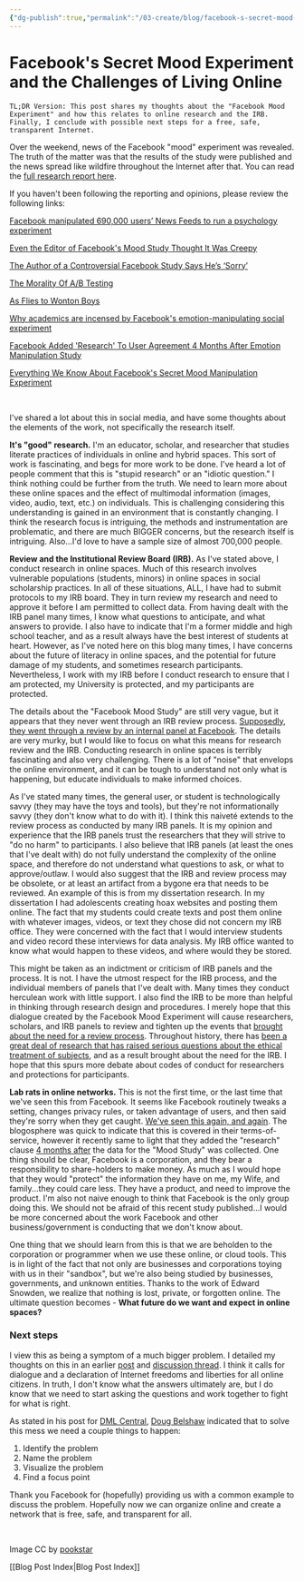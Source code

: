 ```yaml
---
{"dg-publish":true,"permalink":"/03-create/blog/facebook-s-secret-mood-experiment-and-the-challenges-of-living-online/","title":"Facebook's Secret Mood Experiment and the Challenges of Living Online","tags":["digital-identity","digital-literacies","privacy","social-media","social-networking"]}
---
```


# Facebook's Secret Mood Experiment and the Challenges of Living Online

```
TL;DR Version: This post shares my thoughts about the "Facebook Mood Experiment" and how this relates to online research and the IRB. Finally, I conclude with possible next steps for a free, safe, transparent Internet.
```

Over the weekend, news of the Facebook "mood" experiment was revealed. The truth of the matter was that the results of the study were published and the news spread like wildfire throughout the Internet after that. You can read the [full research report here](http://m.pnas.org/content/111/24/8788.full).

If you haven't been following the reporting and opinions, please review the following links:

[Facebook manipulated 690,000 users’ News Feeds to run a psychology experiment](http://thenextweb.com/facebook/2014-06-28/facebook-manipulated-690000-users-news-feeds-run-psychology-experiment/)

[Even the Editor of Facebook's Mood Study Thought It Was Creepy](http://m.theatlantic.com/technology/archive/2014/06/even-the-editor-of-facebooks-mood-study-thought-it-was-creepy/373649/)

[The Author of a Controversial Facebook Study Says He’s ‘Sorry’](http://time.com/2939100/facebook-study-emotions-adam-kramer/)

[The Morality Of A/B Testing](http://techcrunch.com/2014-06-29/ethics-in-a-data-driven-world/?ncid=rss)

[As Flies to Wonton Boys](http://laboratorium.net/archive/2014-06-28/as_flies_to_wanton_boys)

[Why academics are incensed by Facebook's emotion-manipulating social experiment](http://www.fastcompany.com/3032523/most-innovative-companies-2014/why-academics-are-incensed-by-facebooks-emotion-manipulating-?partner=rss)

[Facebook Added 'Research' To User Agreement 4 Months After Emotion Manipulation Study](http://www.forbes.com/sites/kashmirhill/2014-06-30/facebook-only-got-permission-to-do-research-on-users-after-emotion-manipulation-study/)

[Everything We Know About Facebook's Secret Mood Manipulation Experiment](http://www.theatlantic.com/technology/archive/2014/06/everything-we-know-about-facebooks-secret-mood-manipulation-experiment/373648/)

 

I've shared a lot about this in social media, and have some thoughts about the elements of the work, not specifically the research itself.

**It's "good" research.** I'm an educator, scholar, and researcher that studies literate practices of individuals in online and hybrid spaces. This sort of work is fascinating, and begs for more work to be done. I've heard a lot of people comment that this is "stupid research" or an "idiotic question." I think nothing could be further from the truth. We need to learn more about these online spaces and the effect of multimodal information (images, video, audio, text, etc.) on individuals. This is challenging considering this understanding is gained in an environment that is constantly changing. I think the research focus is intriguing, the methods and instrumentation are problematic, and there are much BIGGER concerns, but the research itself is intriguing. Also...I'd love to have a sample size of almost 700,000 people.

**Review and the Institutional Review Board (IRB).** As I've stated above, I conduct research in online spaces. Much of this research involves vulnerable populations (students, minors) in online spaces in social scholarship practices. In all of these situations, ALL, I have had to submit protocols to my IRB board. They in turn review my research and need to approve it before I am permitted to collect data. From having dealt with the IRB panel many times, I know what questions to anticipate, and what answers to provide. I also have to indicate that I'm a former middle and high school teacher, and as a result always have the best interest of students at heart. However, as I've noted here on this blog many times, I have concerns about the future of literacy in online spaces, and the potential for future damage of my students, and sometimes research participants. Nevertheless, I work with my IRB before I conduct research to ensure that I am protected, my University is protected, and my participants are protected.

The details about the "Facebook Mood Study" are still very vague, but it appears that they never went through an IRB review process. [Supposedly, they went through a review by an internal panel at Facebook](http://www.theatlantic.com/technology/archive/2014/06/everything-we-know-about-facebooks-secret-mood-manipulation-experiment/373648/). The details are very murky, but I would like to focus on what this means for research review and the IRB. Conducting research in online spaces is terribly fascinating and also very challenging. There is a lot of "noise" that envelops the online environment, and it can be tough to understand not only what is happening, but educate individuals to make informed choices.

As I've stated many times, the general user, or student is technologically savvy (they may have the toys and tools), but they're not informationally savvy (they don't know what to do with it). I think this naiveté extends to the review process as conducted by many IRB panels. It is my opinion and experience that the IRB panels trust the researchers that they will strive to "do no harm" to participants. I also believe that IRB panels (at least the ones that I've dealt with) do not fully understand the complexity of the online space, and therefore do not understand what questions to ask, or what to approve/outlaw. I would also suggest that the IRB and review process may be obsolete, or at least an artifact from a bygone era that needs to be reviewed. An example of this is from my dissertation research. In my dissertation I had adolescents creating hoax websites and posting them online. The fact that my students could create texts and post them online with whatever images, videos, or text they chose did not concern my IRB office. They were concerned with the fact that I would interview students and video record these interviews for data analysis. My IRB office wanted to know what would happen to these videos, and where would they be stored.

This might be taken as an indictment or criticism of IRB panels and the process. It is not. I have the utmost respect for the IRB process, and the individual members of panels that I've dealt with. Many times they conduct herculean work with little support. I also find the IRB to be more than helpful in thinking through research design and procedures. I merely hope that this dialogue created by the Facebook Mood Experiment will cause researchers, scholars, and IRB panels to review and tighten up the events that [brought about the need for a review process](http://www.hhs.gov/ohrp/archive/irb/irb_introduction.htm). Throughout history, there has [been a great deal of research that has raised serious questions about the ethical treatment of subjects](http://www.iupui.edu/~histwhs/G504.dir/irbhist.html), and as a result brought about the need for the IRB. I hope that this spurs more debate about codes of conduct for researchers and protections for participants.

**Lab rats in online networks.** This is not the first time, or the last time that we've seen this from Facebook. It seems like Facebook routinely tweaks a setting, changes privacy rules, or taken advantage of users, and then said they're sorry when they get caught. [We've seen this again, and again](http://bits.blogs.nytimes.com/2014-06-30/facebook-says-its-sorry-weve-heard-that-before/?_php=true&_type=blogs&_r=0). The blogosphere was quick to indicate that this is covered in their terms-of-service, however it recently same to light that they added the "research" clause [4 months after](http://www.forbes.com/sites/kashmirhill/2014-06-30/facebook-only-got-permission-to-do-research-on-users-after-emotion-manipulation-study/) the data for the "Mood Study" was collected. One thing should be clear, Facebook is a corporation, and they bear a responsibility to share-holders to make money. As much as I would hope that they would "protect" the information they have on me, my Wife, and family...they could care less. They have a product, and need to improve the product. I'm also not naive enough to think that Facebook is the only group doing this. We should not be afraid of this recent study published...I would be more concerned about the work Facebook and other business/government is conducting that we don't know about.

One thing that we should learn from this is that we are beholden to the corporation or programmer when we use these online, or cloud tools. This is in light of the fact that not only are businesses and corporations toying with us in their "sandbox", but we're also being studied by businesses, governments, and unknown entities. Thanks to the work of Edward Snowden, we realize that nothing is lost, private, or forgotten online. The ultimate question becomes - **What future do we want and expect in online spaces?**

### Next steps

I view this as being a symptom of a much bigger problem. I detailed my thoughts on this in an earlier [post](http://wiobyrne.com/safety-identity-and-literacy-in-online-spaces/) and [discussion thread](https://groups.google.com/forum/#!topic/ba-digweb-literacy/yNtk8Txkpu4). I think it calls for dialogue and a declaration of Internet freedoms and liberties for all online citizens. In truth, I don't know what the answers ultimately are, but I do know that we need to start asking the questions and work together to fight for what is right.

As stated in his post for [DML Central](http://dmlcentral.net/blog/doug-belshaw/reclaiming-web-next-generation), [Doug Belshaw](https://twitter.com/dajbelshaw) indicated that to solve this mess we need a couple things to happen:

1. Identify the problem
2. Name the problem
3. Visualize the problem
4. Find a focus point

Thank you Facebook for (hopefully) providing us with a common example to discuss the problem. Hopefully now we can organize online and create a network that is free, safe, and transparent for all.

 

Image CC by [pookstar](http://pookstar.deviantart.com/art/Fedora-Neon-Graffiti-89584166)

[[Blog Post Index\|Blog Post Index]]